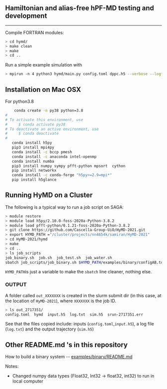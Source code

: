 ## Hamiltonian and alias-free hPF-MD testing and development
---------
Compile FORTRAN modules:
```bash
> cd hymd/
> make clean
> make
> cd ..
```

Run a simple example simulation with
```bash
> mpirun -n 4 python3 hymd/main.py config.toml dppc.h5 --verbose --logfile log.txt
```

## Installation on Mac OSX  
For python3.8
```bash
    conda create -n py38 python=3.8
#
# To activate this environment, use
#     $ conda activate py38
# To deactivate an active environment, use
#     $ conda deactivate
#
   conda install h5py
   pip3 install mpi4py
   conda install -c bccp pmesh
   conda install -c anaconda intel-openmp
   conda install numba
   pip3 install numpy sympy pfft-python mpsort  cython
   pip install networkx
   conda install -c conda-forge "h5py>=2.9=mpi*"
   pip install h5glance
```

## Running HyMD on a Cluster
The following is a typical way to run a job script on SAGA:
```bash
> module restore
> module load h5py/2.10.0-foss-2020a-Python-3.8.2
> module load pfft-python/0.1.21-foss-2020a-Python-3.8.2
> git clone https://github.com/Cascella-Group-UiO/HyMD-2021.git
> export HYMD_PATH ="/cluster/projects/nn4654k/samiran/HyMD-2021"
> cd HyMD-2021/hymd
> make
> cd ..
> ls job_scripts
job_binary.sh  job.sh  job_test.sh  job_water.sh
sbatch job_scripts/job_binary.sh $HYMD_PATH/examples/binary/configAB.toml $HYMD_PATH/examples/binary/binary_eq.h5
```
`HYMD_PATH`is just a variable to make the `sbatch` line cleaner, nothing else.  
### OUTPUT  
A folder called `out_XXXXXXX` is created in the slurm submit dir (in this case, at the location of `HyMD-2021`), where `XXXXXXX` is the job ID.
```bash
> ls out_2717351/
config.toml  hymd  input.h5  log.txt  sim.h5  srun-2717351.err
```
See that the files copied include: inputs (`config.toml`,`input.h5`), a log file (`log.txt`) and the output trajectory (`sim.h5`)

## Other README.md 's in this repository
How to build a binary system -- [examples/binary/README.md](https://github.com/Cascella-Group-UiO/HyMD-2021/tree/pressure/examples/binary)

Notes:
- Changed numpy data types (Float32, Int32 -> float32, int32) to run in local computer
